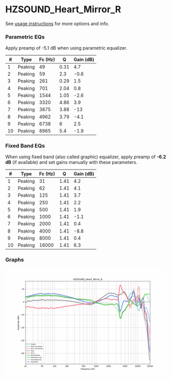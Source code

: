 # HZSOUND_Heart_Mirror_R
See [usage instructions](https://github.com/jaakkopasanen/AutoEq#usage) for more options and info.

### Parametric EQs
Apply preamp of -5.1 dB when using parametric equalizer.

|   # | Type    |   Fc (Hz) |    Q |   Gain (dB) |
|-----|---------|-----------|------|-------------|
|   1 | Peaking |        49 | 0.31 |         4.7 |
|   2 | Peaking |        59 | 2.3  |        -0.6 |
|   3 | Peaking |       261 | 0.29 |         1.5 |
|   4 | Peaking |       701 | 2.04 |         0.8 |
|   5 | Peaking |      1544 | 1.05 |        -2.6 |
|   6 | Peaking |      3320 | 4.86 |         3.9 |
|   7 | Peaking |      3875 | 3.88 |       -13   |
|   8 | Peaking |      4962 | 3.79 |        -4.1 |
|   9 | Peaking |      6738 | 6    |         2.5 |
|  10 | Peaking |      8965 | 5.4  |        -1.9 |

### Fixed Band EQs
When using fixed band (also called graphic) equalizer, apply preamp of **-6.2 dB** (if available) and set gains manually with these parameters.

|   # | Type    |   Fc (Hz) |    Q |   Gain (dB) |
|-----|---------|-----------|------|-------------|
|   1 | Peaking |        31 | 1.41 |         4.2 |
|   2 | Peaking |        62 | 1.41 |         4.1 |
|   3 | Peaking |       125 | 1.41 |         3.7 |
|   4 | Peaking |       250 | 1.41 |         2.2 |
|   5 | Peaking |       500 | 1.41 |         1.9 |
|   6 | Peaking |      1000 | 1.41 |        -1.1 |
|   7 | Peaking |      2000 | 1.41 |         0.4 |
|   8 | Peaking |      4000 | 1.41 |        -8.8 |
|   9 | Peaking |      8000 | 1.41 |         0.4 |
|  10 | Peaking |     16000 | 1.41 |         6.3 |

### Graphs
![](./HZSOUND_Heart_Mirror_R.png)
